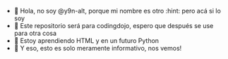 - 👋 Hola, no soy @y9n-alt, porque mi nombre es otro :hint: pero acá si lo soy
- 👀 Este repositorio será para codingdojo, espero que después se use para otra cosa
- 🌱 Estoy aprendiendo HTML y en un futuro Python
- 💞️ Y eso, esto es solo meramente informativo, nos vemos!

<!---
y9n-alt/y9n-alt is a ✨ special ✨ repository because its `README.md` (this file) appears on your GitHub profile.
You can click the Preview link to take a look at your changes.
--->

